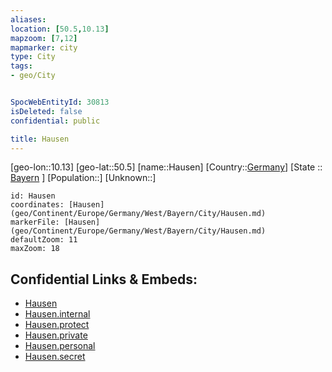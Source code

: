 ```yaml
---
aliases: 
location: [50.5,10.13]
mapzoom: [7,12] 
mapmarker: city 
type: City
tags:
- geo/City


SpocWebEntityId: 30813
isDeleted: false
confidential: public

title: Hausen
---
```

[geo-lon::10.13]
[geo-lat::50.5]
[name::Hausen]
[Country::[Germany](geo/Continent/Europe/Germany.md)]
[State :: [Bayern](geo/Continent/Europe/Germany/West/Bayern.md) ]
[Population::]
[Unknown::]


```leaflet
id: Hausen
coordinates: [Hausen](geo/Continent/Europe/Germany/West/Bayern/City/Hausen.md)
markerFile: [Hausen](geo/Continent/Europe/Germany/West/Bayern/City/Hausen.md)
defaultZoom: 11 
maxZoom: 18
```


## Confidential Links & Embeds: 
- [Hausen](../../../../../../../../_public/geo/Continent/Europe/Germany/West/Bayern/City/Hausen.md) 
- [Hausen.internal](../../../../../../../../_internal/geo/Continent/Europe/Germany/West/Bayern/City/Hausen.internal.md) 
- [Hausen.protect](../../../../../../../../_protect/geo/Continent/Europe/Germany/West/Bayern/City/Hausen.protect.md) 
- [Hausen.private](../../../../../../../../_private/geo/Continent/Europe/Germany/West/Bayern/City/Hausen.private.md) 
- [Hausen.personal](../../../../../../../../_personal/geo/Continent/Europe/Germany/West/Bayern/City/Hausen.personal.md) 
- [Hausen.secret](../../../../../../../../_secret/geo/Continent/Europe/Germany/West/Bayern/City/Hausen.secret.md) 
